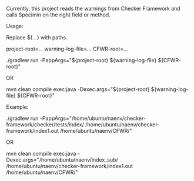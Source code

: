 Currently, this project reads the warnings from Checker Framework and calls Specimin on the right field or method.

Usage:

Replace ${...} with paths.

project-root=...
warning-log-file=...
CFWR-root=...

./gradlew run -PappArgs="${project-root} ${warning-log-file} ${CFWR-root}"

OR

mvn clean compile exec:java -Dexec.args="${project-root} ${warning-log-file} ${CFWR-root}"

Example:

./gradlew run -PappArgs="/home/ubuntu/naenv/checker-framework/checker/tests/index/ /home/ubuntu/naenv/checker-framework/index1.out /home/ubuntu/naenv/CFWR/"

OR

mvn clean compile exec:java -Dexec.args="/home/ubuntu/naenv/index_sub/ /home/ubuntu/naenv/checker-framework/index1.out /home/ubuntu/naenv/CFWR/"
